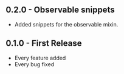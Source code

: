 ## 0.2.0 - Observable snippets
* Added snippets for the observable mixin.

## 0.1.0 - First Release
* Every feature added
* Every bug fixed
